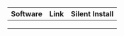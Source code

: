 | Software | Link | Silent Install |
|----------|------|----------------|
|          |      |                |
|          |      |                |
|          |      |                |
